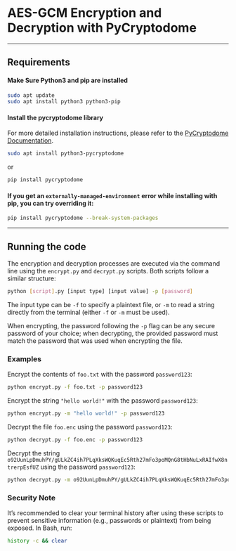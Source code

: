 
# AES-GCM Encryption and Decryption with PyCryptodome
---

## Requirements

#### **Make Sure Python3 and pip are installed**
   ```bash
   sudo apt update
   sudo apt install python3 python3-pip
   ```
   
#### **Install the pycryptodome library**

For more detailed installation instructions, please refer to the [PyCryptodome Documentation](https://www.pycryptodome.org/src/installation).

```bash
sudo apt install python3-pycryptodome
```
or
```bash
pip install pycryptodome
```
#### **If you get an `externally-managed-environment` error while installing with pip, you can try overriding it:**
```bash
pip install pycryptodome --break-system-packages
```

---

## Running the code


The encryption and decryption processes are executed via the command line using the `encrypt.py` and `decrypt.py` scripts. Both scripts follow a similar structure:

```bash
python [script].py [input type] [input value] -p [password]
```

The input type can be `-f` to specify a plaintext file, or `-m` to read a string directly from the terminal (either `-f` or `-m` must be used).

When encrypting, the password following the `-p` flag can be any secure password of your choice; when decrypting, the provided password must match the password that was used when encrypting the file.


### Examples
  Encrypt the contents of `foo.txt` with the password `password123`:
  ```bash
  python encrypt.py -f foo.txt -p password123
  ```

  Encrypt the string `"hello world!"` with the password `password123`:
  ```bash
  python encrypt.py -m "hello world!" -p password123
  ```

  Decrypt the file `foo.enc` using the password `password123`:
  ```bash
  python decrypt.py -f foo.enc -p password123
  ```

  Decrypt the string `o92UunLpDmuhPY/gULkZC4ih7PLqXksWQKuqEc5Rth27mFo3poMQnG8tHbNuLxRAIfwX8ntrerpEsfUZ` using the password `password123`:
  ```bash
  python decrypt.py -m o92UunLpDmuhPY/gULkZC4ih7PLqXksWQKuqEc5Rth27mFo3poMQnG8tHbNuLxRAIfwX8ntrerpEsfUZ -p password123
  ```

### Security Note
It’s recommended to clear your terminal history after using these scripts to prevent sensitive information (e.g., passwords or plaintext) from being exposed. In Bash, run:
```bash
history -c && clear
```
